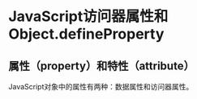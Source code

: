# JavaScript访问器属性和Object.defineProperty

## 属性（property）和特性（attribute）

JavaScript对象中的属性有两种：数据属性和访问器属性。